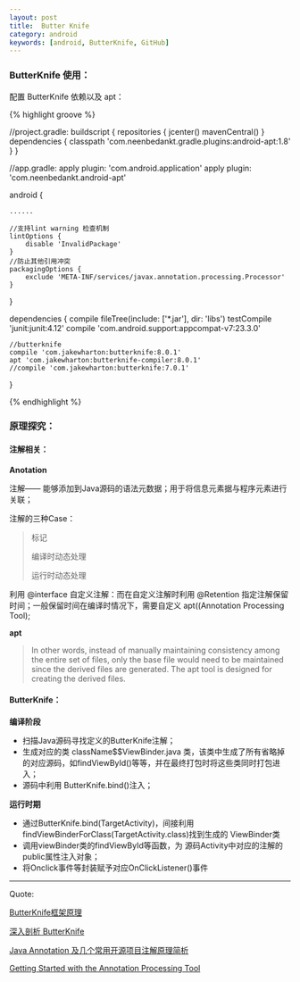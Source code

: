 ```yaml
---
layout: post
title:  Butter Knife
category: android
keywords: [android, ButterKnife, GitHub]
---
```


### ButterKnife 使用：

配置 ButterKnife 依赖以及 apt：

{% highlight groove %}

//project.gradle:
buildscript {
    repositories {
        jcenter()
        mavenCentral()
    }
    dependencies {
        classpath 'com.neenbedankt.gradle.plugins:android-apt:1.8'
    }
}

//app.gradle:
apply plugin: 'com.android.application'
apply plugin: 'com.neenbedankt.android-apt'

android {

    ......

    //支持lint warning 检查机制
    lintOptions {
        disable 'InvalidPackage'
    }
    //防止其他引用冲突
    packagingOptions {
        exclude 'META-INF/services/javax.annotation.processing.Processor'
    }
}

dependencies {
    compile fileTree(include: ['*.jar'], dir: 'libs')
    testCompile 'junit:junit:4.12'
    compile 'com.android.support:appcompat-v7:23.3.0'


    //butterknife
    compile 'com.jakewharton:butterknife:8.0.1'
    apt 'com.jakewharton:butterknife-compiler:8.0.1'
    //compile 'com.jakewharton:butterknife:7.0.1'

}

{% endhighlight %}  

###  原理探究：

####  注解相关：

**Anotation**

注解—— 能够添加到Java源码的语法元数据；用于将信息元素据与程序元素进行关联；

注解的三种Case：      
> 标记        
>       
> 编译时动态处理      
>      
> 运行时动态处理       

利用 @interface 自定义注解：而在自定义注解时利用 @Retention 指定注解保留时间；一般保留时间在编译时情况下，需要自定义 apt((Annotation Processing Tool);


**apt**

> In other words, instead of manually maintaining consistency among the entire set of files, only the base file would need to be maintained since the derived files are generated. The apt tool is designed for creating the derived files.



####  ButterKnife：  

**编译阶段**

*  扫描Java源码寻找定义的ButterKnife注解；       
*  生成对应的类 className$$ViewBinder.java 类，该类中生成了所有省略掉的对应源码，如findViewById()等等，并在最终打包时将这些类同时打包进入；     
*  源码中利用 ButterKnife.bind()注入；          

**运行时期**

*  通过ButterKnife.bind(TargetActivity)，间接利用findViewBinderForClass(TargetActivity.class)找到生成的 ViewBinder类    
*  调用viewBinder类的findViewById等函数，为 源码Activity中对应的注解的public属性注入对象；       
*  将Onclick事件等封装赋予对应OnClickListener()事件     


---

Quote:

[ButterKnife框架原理](https://bxbxbai.github.io/2016/03/12/how-butterknife-works/)

[深入剖析 ButterKnife ](http://www.println.net/post/Deep-in-ButterKnife-2)

[Java Annotation 及几个常用开源项目注解原理简析](http://www.trinea.cn/android/java-annotation-android-open-source-analysis/)

[Getting Started with the Annotation Processing Tool](http://docs.oracle.com/javase/6/docs/technotes/guides/apt/GettingStarted.html)
